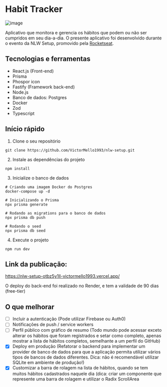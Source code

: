 # Habit Tracker

![image](https://user-images.githubusercontent.com/35710766/220465689-0a96f593-d422-47b1-bec4-5182d489e2c1.png)

Aplicativo que monitora e gerencia os hábitos que podem ou não ser cumpridos em seu dia-a-dia. O presente aplicativo foi desenvolvido durante o evento da NLW Setup, promovido pela <a href="https://www.rocketseat.com.br/">Rocketseat</a>.

## Tecnologias e ferramentas
- React.js (Front-end)
- Prisma
- Phospor icon
- Fastify (Framework back-end)
- Node.js
- Banco de dados: Postgres
- Docker
- Zod
- Typescript


## Início rápido

1.  Clone o seu repositório 
```
git clone https://github.com/VictorMello1993/nlw-setup.git
```

2. Instale as dependências do projeto
```
npm install
```

3. Inicialize o banco de dados
```
# Criando uma imagem Docker do Postgres
docker-compose up -d

# Inicializando o Prisma
npx prisma generate

# Rodando as migrations para o banco de dados
npx prisma db push

# Rodando o seed
npx prisma db seed
```

4. Execute o projeto
```
npm run dev
```

## Link da publicação:
https://nlw-setup-otbz5y1ll-victormello1993.vercel.app/

O deploy do back-end foi realizado no Render, e tem a validade de 90 dias (free-tier)



## O que melhorar
* [ ] Incluir a autenticação (Pode utilizar Firebase ou Auth0)
* [ ] Notificações de push / service workers
* [ ] Perfil público com gráfico de resumo (Todo mundo pode acessar exceto alterar os hábitos que foram registrados e setar como completo, apenas mostrar a lista de hábitos completos, semelhante a um perfil do GitHub)
* [x] Deploy em produção (Refatorar o backend para implementar um provider de banco de dados para que a aplicação permita utilizar vários tipos de bancos de dados diferentes. Dica: não é recomendável utilizar SQLite em ambiente de produção!)
* [x] Customizar a barra de rolagem na lista de hábitos, quando se tem muitos hábitos cadastrados naquele dia (dica: criar um componente que represente uma barra de rolagem e utilizar o Radix ScrollArea
